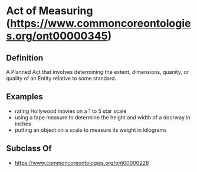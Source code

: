 # Act of Measuring (https://www.commoncoreontologies.org/ont00000345)

## Definition
A Planned Act that involves determining the extent, dimensions, quanity, or quality of an Entity relative to some standard.

## Examples
- rating Hollywood movies on a 1 to 5 star scale
- using a tape measure to determine the height and width of a doorway in inches
- putting an object on a scale to measure its weight in kilograms

## Subclass Of
- https://www.commoncoreontologies.org/ont00000228

